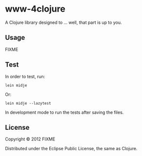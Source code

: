 # www-4clojure

A Clojure library designed to ... well, that part is up to you.

## Usage

FIXME

## Test

In order to test, run:

    lein midje

Or:

    lein midje --lazytest

In development mode to run the tests after saving the files.

## License

Copyright © 2012 FIXME

Distributed under the Eclipse Public License, the same as Clojure.
